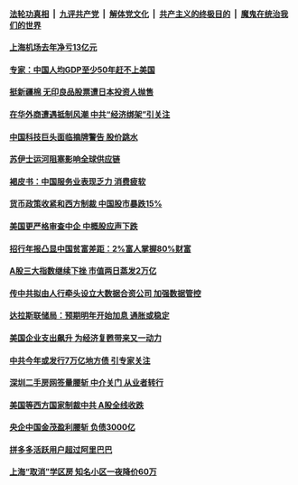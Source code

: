 

####  [法轮功真相](../../../../basic/blob/master/README.md?t=03270631) &nbsp;|&nbsp; [九评共产党](../../../../9ping.md/blob/master/README.md?t=03270631) &nbsp;|&nbsp; [解体党文化](../../../../jtdwh.md/blob/master/README.md?t=03270631)  &nbsp;|&nbsp; [共产主义的终极目的](../../../../gczydzjmd.md/blob/master/README.md?t=03270631) &nbsp;|&nbsp; [魔鬼在统治我们的世界](../../../../mgztzwmdsj.md/blob/master/README.md?t=03270631) 

#### [上海机场去年净亏13亿元](../pages/soh7/488531.md?t=03270631) 
#### [专家：中国人均GDP至少50年赶不上美国](../pages/soh7/488513.md?t=03270631) 
#### [挺新疆棉 无印良品股票遭日本投资人抛售](../pages/soh7/488495.md?t=03270631) 
#### [在华外商遭遇抵制风潮 中共“经济绑架”引关注](../pages/soh7/488483.md?t=03270631) 
#### [中国科技巨头面临摘牌警告 股价跳水](../pages/soh7/488165.md?t=03270631) 
#### [苏伊士运河阻塞影响全球供应链](../pages/soh7/488141.md?t=03270631) 
#### [褐皮书：中国服务业表现乏力 消费疲软](../pages/soh7/488117.md?t=03270631) 
#### [货币政策收紧和西方制裁 中国股市暴跌15%  ](../pages/soh7/488105.md?t=03270631) 
#### [美国更严格审查中企 中概股应声下跌](../pages/soh7/487754.md?t=03270631) 
#### [招行年报凸显中国贫富差距：2%富人掌握80%财富](../pages/soh7/487742.md?t=03270631) 
#### [A股三大指数继续下挫 市值两日蒸发2万亿](../pages/soh7/487733.md?t=03270631) 
#### [传中共拟由人行牵头设立大数据合资公司 加强数据管控](../pages/soh7/487688.md?t=03270631) 
#### [达拉斯联储局：预期明年开始加息 通胀或稳定](../pages/soh7/487487.md?t=03270631) 
#### [美国企业支出飙升 为经济复甦带来又一动力](../pages/soh7/487331.md?t=03270631) 
#### [中共今年或发行7万亿地方债 引专家关注](../pages/soh7/487319.md?t=03270631) 
#### [深圳二手房网签量腰斩 中介关门 从业者转行 ](../pages/soh7/487304.md?t=03270631) 
#### [美国等西方国家制裁中共  A股全线收跌](../pages/soh7/487280.md?t=03270631) 
#### [央企中国金茂盈利腰斩 负债3000亿](../pages/soh7/486947.md?t=03270631) 
#### [拼多多活跃用户超过阿里巴巴](../pages/soh7/486932.md?t=03270631) 
#### [上海“取消”学区房 知名小区一夜降价60万](../pages/soh7/486917.md?t=03270631) 
